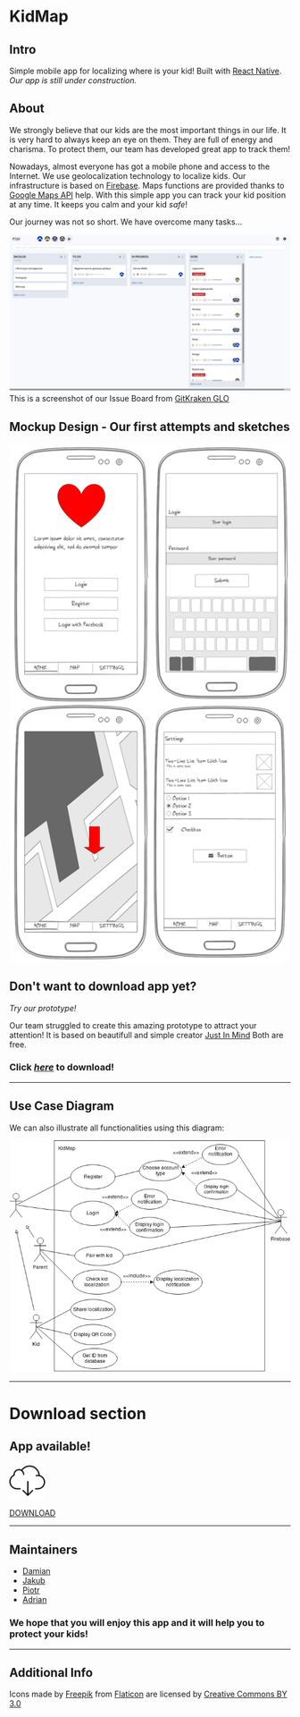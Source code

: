 # KidMap


## Intro
Simple mobile app for localizing where is your kid!
Built with [React Native](https://facebook.github.io/react-native/).
_Our app is still under construction._

## About
We strongly believe that our kids are the most important things in our life.
It is very hard to always keep an eye on them.
They are full of energy and charisma.
To protect them, our team has developed great app to track them!

Nowadays, almost everyone has got a mobile phone and access to the Internet.
We use geolocalization technology to localize kids.
Our infrastructure is based on [Firebase](https://firebase.google.com/).
Maps functions are provided thanks to [Google Maps API](https://developers.google.com/maps/documentation/) help.
With this simple app you can track your kid position at any time.
It keeps you calm and your kid *safe*!

Our journey was not so short. We have overcome many tasks...

![GLO Board](./mockup/glo-board.png)
This is a screenshot of our Issue Board from [GitKraken GLO](https://www.gitkraken.com/glo)



## Mockup Design - Our first attempts and sketches

![Mockups](./mockup/mockup-all.png)

## Don't want to download app yet?

*Try our prototype!*

Our team struggled to create this amazing prototype to attract your attention!
It is based on beautifull and simple creator [Just In Mind](https://www.justinmind.com/)
Both are free.

### Click [*here*](https://github.com/akubala/KidMap/raw/master/mockup/kidmap-prototype.vp) to download!

---
## Use Case Diagram
We can also illustrate all functionalities using this diagram:

![Use Case Diagram](./mockup/use-case-diag.png)

---

# Download section

## **App available!**

![Download](./mockup/dwl.png)

[DOWNLOAD](https://expo.io/artifacts/0c908a1a-b349-4b10-ae48-b834ab7e6d8c)

---

## Maintainers
* [Damian](https://github.com/damian199674)
* [Jakub](https://github.com/jaksak)
* [Piotr](https://github.com/PiotrDrozdz96)
* [Adrian](https://github.com/akubala)

### We hope that you will enjoy this app and it will help you to protect your kids!

---

## Additional Info
Icons made by [Freepik](https://www.freepik.com/)
from [Flaticon](https://www.flaticon.com/) are licensed by [Creative Commons BY 3.0](http://creativecommons.org/licenses/by/3.0/")
